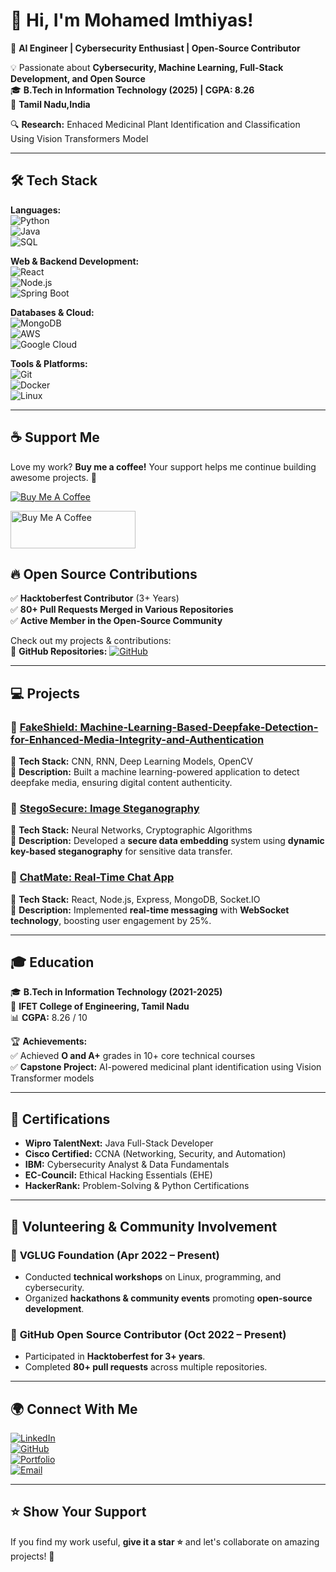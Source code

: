 # 👋 Hi, I'm Mohamed Imthiyas!  

🚀 **AI Engineer | Cybersecurity Enthusiast | Open-Source Contributor**  

💡 Passionate about **Cybersecurity, Machine Learning, Full-Stack Development, and Open Source**  
🎓 **B.Tech in Information Technology (2025) | CGPA: 8.26**  
📍 **Tamil Nadu,India**  

🔍 **Research:** Enhaced Medicinal Plant Identification and Classification Using Vision Transformers Model  

---

## 🛠️ Tech Stack  

**Languages:**  
![Python](https://img.shields.io/badge/Python-3776AB?style=for-the-badge&logo=python&logoColor=white)  
![Java](https://img.shields.io/badge/Java-ED8B00?style=for-the-badge&logo=openjdk&logoColor=white)  
![SQL](https://img.shields.io/badge/SQL-CC2927?style=for-the-badge&logo=database&logoColor=white)  

**Web & Backend Development:**  
![React](https://img.shields.io/badge/React-20232A?style=for-the-badge&logo=react&logoColor=61DAFB)  
![Node.js](https://img.shields.io/badge/Node.js-43853D?style=for-the-badge&logo=node.js&logoColor=white)  
![Spring Boot](https://img.shields.io/badge/Spring%20Boot-6DB33F?style=for-the-badge&logo=spring-boot&logoColor=white)  

**Databases & Cloud:**  
![MongoDB](https://img.shields.io/badge/MongoDB-4EA94B?style=for-the-badge&logo=mongodb&logoColor=white)  
![AWS](https://img.shields.io/badge/AWS-232F3E?style=for-the-badge&logo=amazon-aws&logoColor=white)  
![Google Cloud](https://img.shields.io/badge/Google%20Cloud-4285F4?style=for-the-badge&logo=google-cloud&logoColor=white)  

**Tools & Platforms:**  
![Git](https://img.shields.io/badge/Git-F05032?style=for-the-badge&logo=git&logoColor=white)  
![Docker](https://img.shields.io/badge/Docker-2496ED?style=for-the-badge&logo=docker&logoColor=white)  
![Linux](https://img.shields.io/badge/Linux-FCC624?style=for-the-badge&logo=linux&logoColor=black)  

---
## ☕ Support Me  

Love my work? **Buy me a coffee!** Your support helps me continue building awesome projects. 💖  

[![Buy Me A Coffee](https://img.shields.io/badge/Buy%20Me%20a%20Coffee-Support-orange?style=flat-square&logo=buymeacoffee)](https://buymeacoffee.com/imthiyas25)

<a href="https://www.buymeacoffee.com/yourusername" target="_blank">
    <img src="https://cdn.buymeacoffee.com/buttons/v2/default-yellow.png" alt="Buy Me A Coffee" width="200" height="60">
</a>

## 🔥 Open Source Contributions  

✅ **Hacktoberfest Contributor** (3+ Years)  
✅ **80+ Pull Requests Merged in Various Repositories**  
✅ **Active Member in the Open-Source Community**  

Check out my projects & contributions:  
📂 **GitHub Repositories:** [![GitHub](https://img.shields.io/badge/GitHub-View%20Repos-blue?style=flat-square&logo=github)](https://github.com/imthiyas25?tab=repositories)  

---

## 💻 Projects  

### 🔹 **[FakeShield: Machine-Learning-Based-Deepfake-Detection-for-Enhanced-Media-Integrity-and-Authentication ](https://github.com/imthiyas25/Machine-Learning-Based-Deepfake-Detection-for-Enhanced-Media-Integrity-and-Authentication)**  
🔹 **Tech Stack:** CNN, RNN, Deep Learning Models, OpenCV  
🔹 **Description:** Built a machine learning-powered application to detect deepfake media, ensuring digital content authenticity.  

### 🔹 **[StegoSecure: Image Steganography](https://github.com/imthiyas25/Image-Steganography)**  
🔹 **Tech Stack:** Neural Networks, Cryptographic Algorithms  
🔹 **Description:** Developed a **secure data embedding** system using **dynamic key-based steganography** for sensitive data transfer.  

### 🔹 **[ChatMate: Real-Time Chat App](https://github.com/imthiyas25/simple-chating-app)**  
🔹 **Tech Stack:** React, Node.js, Express, MongoDB, Socket.IO  
🔹 **Description:** Implemented **real-time messaging** with **WebSocket technology**, boosting user engagement by 25%.  

---

## 🎓 Education  

🎓 **B.Tech in Information Technology (2021-2025)**  
🏫 **IFET College of Engineering, Tamil Nadu**  
📊 **CGPA:** 8.26 / 10  

🏆 **Achievements:**  
✅ Achieved **O and A+** grades in 10+ core technical courses  
✅ **Capstone Project:** AI-powered medicinal plant identification using Vision Transformer models  

---

## 🏅 Certifications  

- **Wipro TalentNext:** Java Full-Stack Developer  
- **Cisco Certified:** CCNA (Networking, Security, and Automation)  
- **IBM:** Cybersecurity Analyst & Data Fundamentals  
- **EC-Council:** Ethical Hacking Essentials (EHE)  
- **HackerRank:** Problem-Solving & Python Certifications  

---

## 🎤 Volunteering & Community Involvement  

### 🔹 **VGLUG Foundation (Apr 2022 – Present)**  
- Conducted **technical workshops** on Linux, programming, and cybersecurity.  
- Organized **hackathons & community events** promoting **open-source development**.  

### 🔹 **GitHub Open Source Contributor (Oct 2022 – Present)**  
- Participated in **Hacktoberfest for 3+ years**.  
- Completed **80+ pull requests** across multiple repositories.  

---

## 🌍 Connect With Me  

[![LinkedIn](https://img.shields.io/badge/LinkedIn-Connect-blue?style=flat-square&logo=linkedin)](https://www.linkedin.com/in/mohamed-imthiyas-btech-it/)  
[![GitHub](https://img.shields.io/badge/GitHub-Follow-black?style=flat-square&logo=github)](https://github.com/imthiyas25)  
[![Portfolio](https://img.shields.io/badge/Portfolio-Visit-brightgreen?style=flat-square)](https://your-portfolio.com)  
[![Email](https://img.shields.io/badge/Email-Contact-red?style=flat-square&logo=gmail)](mailto:imthiyas.btechit@gmail.com)  

---

## ⭐ Show Your Support  

If you find my work useful, **give it a star ⭐** and let's collaborate on amazing projects! 🚀  
